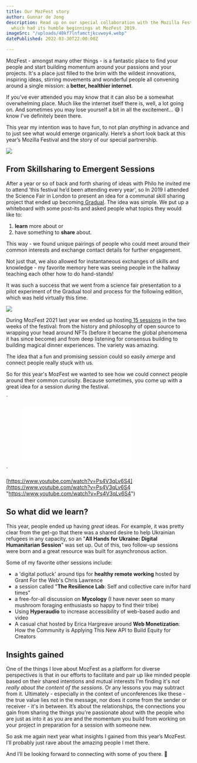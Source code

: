 ```yaml
---
title: Our MozFest story
author: Gunnar de Jong
description: Read up on our special collaboration with the Mozilla Festival so far,
  which had its humble beginnings at MozFest 2019.
imageSrc: "/uploads/40kf7lnfamctjkcvwoy4.webp"
datePublished: 2022-03-30T22:00:00Z

---
```

MozFest - amongst many other things - is a fantastic place to find your people and start building momentum around your passions and your projects. It's a place just filled to the brim with the wildest innovations, inspiring ideas, stirring movements and wonderful people all convening around a single mission: a **better, healthier internet**.

If you've ever attended you may know that it can also be a somewhat overwhelming place. Much like the internet itself there is, well, a lot going on. And sometimes you may lose yourself a bit in all the excitement... 😅 I know I've definitely been there.

This year my intention was to have fun, to not plan _anything_ in advance and to just see what would emerge organically. Here’s a short look back at this year’s Mozilla Festival and the story of our special partnership.

![](/uploads/40kf7lnfamctjkcvwoy4.webp)

## **From Skillsharing to Emergent Sessions**

After a year or so of back and forth sharing of ideas with Philo he invited me to attend ‘this festival he’d been attending every year’, so In 2019 I attended the Science Fair in London to present an idea for a communal skill sharing project that ended up becoming[ Gradual](https://www.gradu.al). The idea was simple. We put up a whiteboard with some post-its and asked people what topics they would like to:

1. **learn** more about or
2. have something to **share** about.

This way - we found unique pairings of people who could meet around their common interests and exchange contact details for further engagement.

Not just that, we also allowed for instantaneous exchanges of skills and knowledge - my favorite memory here was seeing people in the hallway teaching each other how to do hand-stands!

It was such a success that we went from a science fair presentation to a pilot experiment of the Gradual tool and process for the following edition, which was held virtually this time.

![](/uploads/t33yqrvhazuf0il6w11u.webp)

During MozFest 2021 last year we ended up hosting[ 15 sessions](https://mozfest.gradu.al/sessions/2021) in the two weeks of the festival: from the history and philosophy of open source to wrapping your head around NFTs (before it became the global phenomena it has since become) and from deep listening for consensus building to building magical dinner experiences. The variety was amazing.

The idea that a fun and promising session could so easily _emerge_ and connect people really stuck with us.

So for this year's MozFest we wanted to see how we could connect people around their common curiosity. Because sometimes, you come up with a great idea for a session _during_ the festival.  
  
`<figure class="video_container">
  <iframe src="`[https://www.youtube.com/watch?v=Ps4V3qLv6S4](https://www.youtube.com/watch?v=Ps4V3qLv6S4 "https://www.youtube.com/watch?v=Ps4V3qLv6S4")`" frameborder="0" allowfullscreen="true"> </iframe>
</figure>`

[https://www.youtube.com/watch?v=Ps4V3qLv6S4](https://www.youtube.com/watch?v=Ps4V3qLv6S4 "https://www.youtube.com/watch?v=Ps4V3qLv6S4")

## **So what did we learn?**

This year, people ended up having _great_ ideas. For example, it was pretty clear from the get-go that there was a shared desire to help Ukrainian refugees in any capacity, so an "**All Hands for Ukraine: Digital Humanitarian Session**" was set up. Out of this, two follow-up sessions were born and a great resource was built for asynchronous action.

Some of my favorite other sessions include:

* a 'digital potluck' around tips for **healthy remote working** hosted by Grant For the Web's Chris Lawrence
* a session called "**The Resilience Lab**: Self and collective care in/for hard times"
* a free-for-all discussion on **Mycology** (I have never seen so many mushroom foraging enthusiasts so happy to find their tribe)
* Using **Hyperaudio** to increase accessibility of web-based audio and video
* A casual chat hosted by Erica Hargreave around **Web Monetization**: How the Community is Applying This New API to Build Equity for Creators

## **Insights gained**

One of the things I love about MozFest as a platform for diverse perspectives is that in our efforts to facilitate and pair up like minded people based on their shared intentions and mutual interests I'm finding it's _not really about the content of the sessions_. Or any lessons you may subtract from it. Ultimately - especially in the context of unconferences like these - the true value lies not in the message, nor does it come from the sender or receiver - it's in between. It’s about the relationships, the connections you gain from sharing the things you're passionate about with the people who are just as into it as you are and the momentum you build from working on your project in preparation for a session with someone new.

So ask me again next year what insights I gained from this year’s MozFest. I’ll probably just rave about the amazing people I met there.

And I’ll be looking forward to connecting with some of you there. 🌱